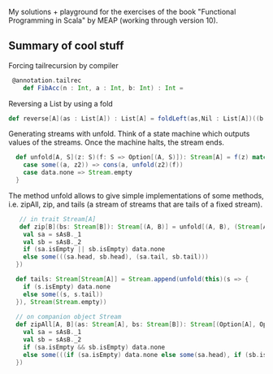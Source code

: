 My solutions + playground for the exercises of the book "Functional Programming in Scala" by MEAP (working through version 10). 

## Summary of cool stuff
Forcing tailrecursion by compiler
```scala
 @annotation.tailrec
    def FibAcc(n : Int, a : Int, b: Int) : Int = 
```

Reversing a List by using a fold 
```scala
def reverse[A](as : List[A]) : List[A] = foldLeft(as,Nil : List[A])((b,a) => Cons(a,b))
```

Generating streams with unfold. Think of a state machine which outputs values of the streams. Once the machine halts, the stream ends.
```scala
  def unfold[A, S](z: S)(f: S => Option[(A, S)]): Stream[A] = f(z) match {
    case some((a, z2)) => cons(a, unfold(z2)(f))
    case data.none => Stream.empty
  }
```

The method unfold allows to give simple implementations of some methods, i.e. zipAll, zip, and tails (a stream of streams that are tails of a fixed stream).
```scala
   // in trait Stream[A]
   def zip[B](bs: Stream[B]): Stream[(A, B)] = unfold[(A, B), (Stream[A], Stream[B])]((this, bs))(sAsB => {
    val sa = sAsB._1
    val sb = sAsB._2
    if (sa.isEmpty || sb.isEmpty) data.none
    else some(((sa.head, sb.head), (sa.tail, sb.tail)))
  })

  def tails: Stream[Stream[A]] = Stream.append(unfold(this)(s => {
    if (s.isEmpty) data.none
    else some((s, s.tail))
  }), Stream(Stream.empty))
  
  // on companion object Stream
  def zipAll[A, B](as: Stream[A], bs: Stream[B]): Stream[(Option[A], Option[B])] = unfold((as, bs))(sAsB => {
    val sa = sAsB._1
    val sb = sAsB._2
    if (sa.isEmpty && sb.isEmpty) data.none
    else some(((if (sa.isEmpty) data.none else some(sa.head), if (sb.isEmpty) data.none else some(sb.head)), (sa.tail, sb.tail)))
  })
```
